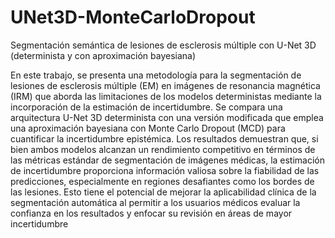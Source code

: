# UNet3D-MonteCarloDropout
Segmentación semántica de lesiones de esclerosis múltiple con U-Net 3D (determinista y con aproximación bayesiana)

En este trabajo, se presenta una metodología para la segmentación de lesiones de esclerosis múltiple (EM) en imágenes de resonancia magnética (IRM) que aborda las limitaciones de los modelos deterministas mediante la incorporación de la estimación de incertidumbre. Se compara una arquitectura U-Net 3D determinista con una versión modificada que emplea una aproximación bayesiana con Monte Carlo Dropout (MCD) para cuantificar la incertidumbre epistémica. Los resultados demuestran que, si bien ambos modelos alcanzan un rendimiento competitivo en términos de las métricas estándar de segmentación de imágenes médicas, la estimación de incertidumbre proporciona información valiosa sobre la fiabilidad de las predicciones, especialmente en regiones desafiantes como los bordes de las lesiones. Esto tiene el potencial de mejorar la aplicabilidad clínica de la segmentación automática al permitir a los usuarios médicos evaluar la confianza en los resultados y enfocar su revisión en áreas de mayor incertidumbre
